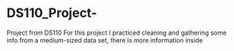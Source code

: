 # DS110_Project-
Project from DS110
For this project I practiced cleaning and gathering some info from a medium-sized data set, there is more information inside
